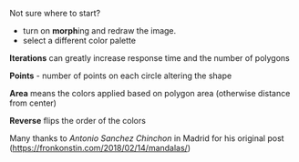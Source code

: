 Not sure where to start? 
 - turn on **morph**ing and redraw the image.
 - select a different color palette

**Iterations** can greatly increase response time and the number of polygons

**Points** - number of points on each circle altering the shape

**Area** means the colors applied based on polygon area (otherwise distance from center)

**Reverse** flips the order of the colors

Many thanks to *Antonio Sanchez Chinchon* in Madrid for his original post (https://fronkonstin.com/2018/02/14/mandalas/)
 
